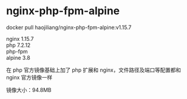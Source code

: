 # nginx-php-fpm-alpine  
  
docker pull haojiliang/nginx-php-fpm-alpine:v1.15.7  
  
nginx 1.15.7    
php 7.2.12  
php-fpm  
alpine 3.8  
  
在 php 官方镜像基础上加了 php 扩展和 nginx，文件路径及端口等配置都和 nginx 官方镜像一样  
  
镜像大小：94.8MB  
